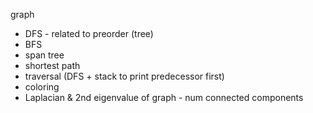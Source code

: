 
graph

* DFS - related to preorder (tree)
* BFS
* span tree
* shortest path
* traversal (DFS + stack to print predecessor first)
* coloring
* Laplacian & 2nd eigenvalue of graph - num connected components

